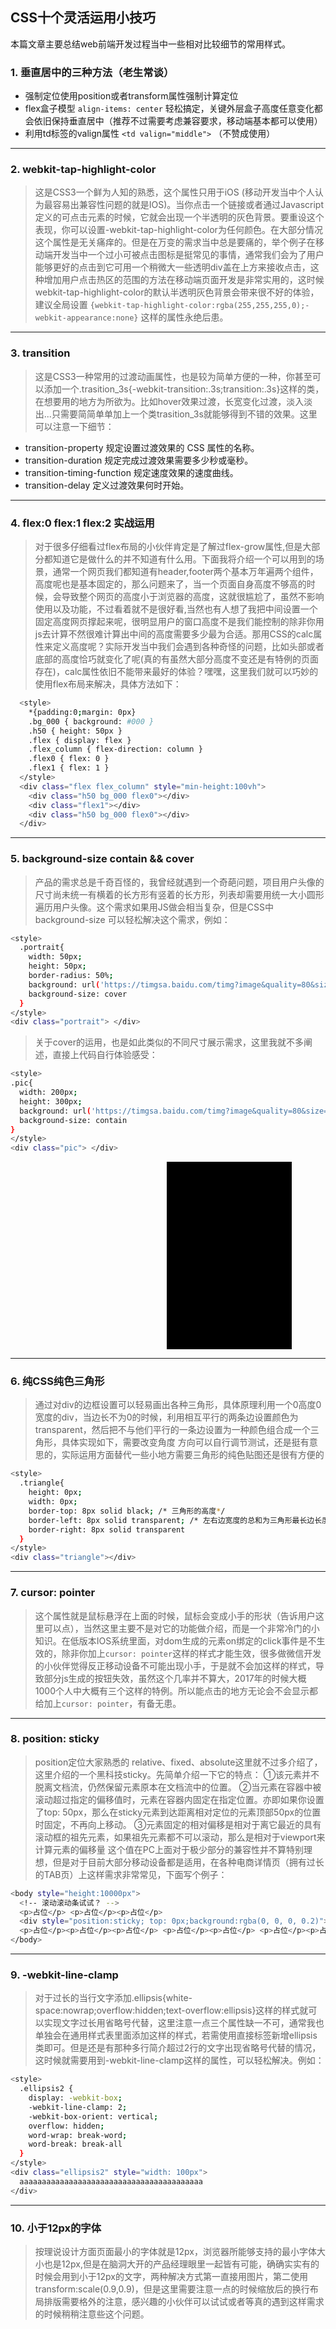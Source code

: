 ## CSS十个灵活运用小技巧

本篇文章主要总结web前端开发过程当中一些相对比较细节的常用样式。

### 1. 垂直居中的三种方法（老生常谈）

* 强制定位使用position或者transform属性强制计算定位
* flex盒子模型 `align-items: center` 轻松搞定，关键外层盒子高度任意变化都会依旧保持垂直居中（推荐不过需要考虑兼容要求，移动端基本都可以使用）
* 利用td标签的valign属性 `<td valign="middle">` （不赞成使用）

---

### 2. webkit-tap-highlight-color

>这是CSS3一个鲜为人知的熟悉，这个属性只用于iOS (移动开发当中个人认为最容易出兼容性问题的就是IOS)。当你点击一个链接或者通过Javascript定义的可点击元素的时候，它就会出现一个半透明的灰色背景。要重设这个表现，你可以设置-webkit-tap-highlight-color为任何颜色。在大部分情况这个属性是无关痛痒的。但是在万变的需求当中总是要痛的，举个例子在移动端开发当中一个过小可被点击图标是挺常见的事情，通常我们会为了用户能够更好的点击到它可用一个稍微大一些透明div盖在上方来接收点击，这种增加用户点击热区的范围的方法在移动端页面开发是非常实用的，这时候webkit-tap-highlight-color的默认半透明灰色背景会带来很不好的体验，建议全局设置 `{webkit-tap-highlight-color:rgba(255,255,255,0);-webkit-appearance:none}` 这样的属性永绝后患。

---

### 3. transition

>这是CSS3一种常用的过渡动画属性，也是较为简单方便的一种，你甚至可以添加一个.trasition_3s{-webkit-transition:.3s;transition:.3s}这样的类，在想要用的地方为所欲为。比如hover效果过渡，长宽变化过渡，淡入淡出...只需要简简单单加上一个类trasition_3s就能够得到不错的效果。这里可以注意一下细节：
* transition-property	规定设置过渡效果的 CSS 属性的名称。
* transition-duration	规定完成过渡效果需要多少秒或毫秒。
* transition-timing-function	规定速度效果的速度曲线。
* transition-delay	定义过渡效果何时开始。

---

### 4. flex:0 flex:1 flex:2 实战运用

>对于很多仔细看过flex布局的小伙伴肯定是了解过flex-grow属性,但是大部分都知道它是做什么的并不知道有什么用。下面我将介绍一个可以用到的场景，通常一个网页我们都知道有header,footer两个基本万年遍两个组件，高度呢也是基本固定的，那么问题来了，当一个页面自身高度不够高的时候，会导致整个网页的高度小于浏览器的高度，这就很尴尬了，虽然不影响使用以及功能，不过看着就不是很好看,当然也有人想了我把中间设置一个固定高度网页撑起来呢，很明显用户的窗口高度不是我们能控制的除非你用js去计算不然很难计算出中间的高度需要多少最为合适。那用CSS的calc属性来定义高度呢？实际开发当中我们会遇到各种奇怪的问题，比如头部或者底部的高度恰巧就变化了呢(真的有虽然大部分高度不变还是有特例的页面存在)，calc属性依旧不能带来最好的体验？嘿嘿，这里我们就可以巧妙的使用flex布局来解决，具体方法如下：

```bash
  <style>
    *{padding:0;margin: 0px}
    .bg_000 { background: #000 }
    .h50 { height: 50px }
    .flex { display: flex }
    .flex_column { flex-direction: column }
    .flex0 { flex: 0 }
    .flex1 { flex: 1 }
  </style>
  <div class="flex flex_column" style="min-height:100vh">
    <div class="h50 bg_000 flex0"></div>
    <div class="flex1"></div>
    <div class="h50 bg_000 flex0"></div>
  </div>
```
---

### 5. background-size contain && cover

>产品的需求总是千奇百怪的，我曾经就遇到一个奇葩问题，项目用户头像的尺寸尚未统一有横着的长方形有竖着的长方形，列表却需要用统一大小圆形遍历用户头像。这个需求如果用JS做会相当复杂，但是CSS中 background-size 可以轻松解决这个需求，例如：
```bash
<style>
  .portrait{
    width: 50px;
    height: 50px;
    border-radius: 50%;
    background: url('https://timgsa.baidu.com/timg?image&quality=80&size=b9999_10000&sec=1550583262719&di=6027b8c00500df586ffc413813ee8972&imgtype=0&src=http%3A%2F%2Fgss0.baidu.com%2F-vo3dSag_xI4khGko9WTAnF6hhy%2Fzhidao%2Fpic%2Fitem%2F024f78f0f736afc384e6e5c6bf19ebc4b64512af.jpg') center center;
    background-size: cover
  }
</style>
<div class="portrait"> </div> 
```

>关于cover的运用，也是如此类似的不同尺寸展示需求，这里我就不多阐述，直接上代码自行体验感受：
```bash
<style>
.pic{
  width: 200px;
  height: 300px;
  background: url('https://timgsa.baidu.com/timg?image&quality=80&size=b9999_10000&sec=1550583262719&di=6027b8c00500df586ffc413813ee8972&imgtype=0&src=http%3A%2F%2Fgss0.baidu.com%2F-vo3dSag_xI4khGko9WTAnF6hhy%2Fzhidao%2Fpic%2Fitem%2F024f78f0f736afc384e6e5c6bf19ebc4b64512af.jpg') center center no-repeat black;
  background-size: contain
}
</style>
<div class="pic"> </div>
```
<style>
  .portrait{
    width: 200px;
    height: 200px;
    float:left;
    border-radius: 50%;
    background: url('https://timgsa.baidu.com/timg?image&quality=80&size=b9999_10000&sec=1550583262719&di=6027b8c00500df586ffc413813ee8972&imgtype=0&src=http%3A%2F%2Fgss0.baidu.com%2F-vo3dSag_xI4khGko9WTAnF6hhy%2Fzhidao%2Fpic%2Fitem%2F024f78f0f736afc384e6e5c6bf19ebc4b64512af.jpg') center center;
    background-size: cover
  }
  .pic{
    width: 200px;
    height: 300px;
    float:left;
    margin-left: 50px;
    background: url('https://timgsa.baidu.com/timg?image&quality=80&size=b9999_10000&sec=1550583262719&di=6027b8c00500df586ffc413813ee8972&imgtype=0&src=http%3A%2F%2Fgss0.baidu.com%2F-vo3dSag_xI4khGko9WTAnF6hhy%2Fzhidao%2Fpic%2Fitem%2F024f78f0f736afc384e6e5c6bf19ebc4b64512af.jpg') center center no-repeat black;
    background-size: contain
  }
</style>
<div style="height: 300px">
<div class="portrait"> </div> 
<div class="pic"> </div>
</div>

---

### 6. 纯CSS纯色三角形

>通过对div的边框设置可以轻易画出各种三角形，具体原理利用一个0高度0宽度的div，当边长不为0的时候，利用相互平行的两条边设置颜色为transparent，然后把不与他们平行的一条边设置为一种颜色组合成一个三角形，具体实现如下，需要改变角度 方向可以自行调节测试，还是挺有意思的，实际运用方面替代一些小地方需要三角形的纯色贴图还是很有方便的
```bash
<style>
  .triangle{
    height: 0px;
    width: 0px;
    border-top: 8px solid black; /* 三角形的高度*/
    border-left: 8px solid transparent; /* 左右边宽度的总和为三角形最长边长度*/
    border-right: 8px solid transparent
  }
</style>
<div class="triangle"></div>
```

---

### 7. cursor: pointer

>这个属性就是鼠标悬浮在上面的时候，鼠标会变成小手的形状（告诉用户这里可以点），当然这里主要不是对它的功能做介绍，而是一个非常冷门的小知识。在低版本IOS系统里面，对dom生成的元素on绑定的click事件是不生效的，除非你加上`cursor: pointer`这样的样式才能生效，很多做微信开发的小伙伴觉得反正移动设备不可能出现小手，于是就不会加这样的样式，导致部分js生成的按钮失效，虽然这个几率并不算大，2017年的时候大概1000个人中大概有三个这样的特例。所以能点击的地方无论会不会显示都给加上`cursor: pointer`，有备无患。

---

### 8. position: sticky

>position定位大家熟悉的 relative、fixed、absolute这里就不过多介绍了，这里介绍的一个黑科技sticky。先简单介绍一下它的特点：
①该元素并不脱离文档流，仍然保留元素原本在文档流中的位置。
②当元素在容器中被滚动超过指定的偏移值时，元素在容器内固定在指定位置。亦即如果你设置了top: 50px，那么在sticky元素到达距离相对定位的元素顶部50px的位置时固定，不再向上移动。
③元素固定的相对偏移是相对于离它最近的具有滚动框的祖先元素，如果祖先元素都不可以滚动，那么是相对于viewport来计算元素的偏移量
这个值在PC上面对于极少部分的兼容性并不算特别理想，但是对于目前大部分移动设备都是适用，在各种电商详情页（拥有过长的TAB页）上这样需求非常常见，下面写个例子：
```bash
<body style="height:10000px">
  <!-- 滚动滚动条试试？ -->
  <p>占位</p> <p>占位</p><p>占位</p>
  <div style="position:sticky; top: 0px;background:rgba(0, 0, 0, 0.2)">sticky</div>
  <p>占位</p><p>占位</p><p>占位</p> <p>占位</p><p>占位</p> <p>占位</p><p>占位</p>
</body>
```
---

### 9. -webkit-line-clamp

>对于过长的当行文字添加.ellipsis{white-space:nowrap;overflow:hidden;text-overflow:ellipsis}这样的样式就可以实现文字过长用省略号代替，这里注意一点三个属性缺一不可，通常我也单独会在通用样式表里面添加这样的样式，若需使用直接标签新增ellipsis类即可。但是还是有那种多行简介超过2行的文字出现省略号代替的情况，这时候就需要用到-webkit-line-clamp这样的属性，可以轻松解决。例如：
```bash
<style>
  .ellipsis2 {
    display: -webkit-box;
    -webkit-line-clamp: 2;
    -webkit-box-orient: vertical;
    overflow: hidden;
    word-wrap: break-word;
    word-break: break-all
  }
</style>
<div class="ellipsis2" style="width: 100px">
  aaaaaaaaaaaaaaaaaaaaaaaaaaaaaaaaaaaaaaaaa
</div>
```

---

### 10. 小于12px的字体

>按理说设计方面页面最小的字体就是12px，浏览器所能够支持的最小字体大小也是12px,但是在脑洞大开的产品经理眼里一起皆有可能，确确实实有的时候会用到小于12px的文字，两种解决方式第一直接用图片，第二使用transform:scale(0.9,0.9)，但是这里需要注意一点的时候缩放后的换行布局排版需要格外的注意，感兴趣的小伙伴可以试试或者等真的遇到这样需求的时候稍稍注意些这个问题。